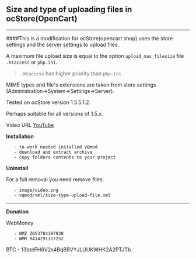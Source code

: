 ## Size and type of uploading files in ocStore(OpenCart)
---
####This is a modification for ocStore(opencart shop) uses the store settings and the server settings to upload files.

A maximum file upload size is equal to the option `upload_max_filesize` file `.htaccess` or `php.ini`.

>`.htaccess` has higher priority than `php.ini`

MIME types and file's extensions are taken from store settings (Administration->System->Settings->Server).

Tested on ocStore version 1.5.5.1.2. 

Perhaps suitable for all versions of 1.5.x.

Video URL     [YouTube](https://youtu.be/5lNR_efBHfE)

**Installation**

       - to work needed installed vQmod
       - download and extract archive
       - copy folders contents to your project

**Uninstall**

For a full removal you need remove files: 

       - image/video.png
       - vqmod/xml/size-type-upload-file.xml

---       
**Donation**

WebMoney 

       - WMZ Z053784187938 
       - WMR R414291317252 
       
BTC - 13bteFH6V2s4BqBRVYJLUUKWHK2A2PTJTb
